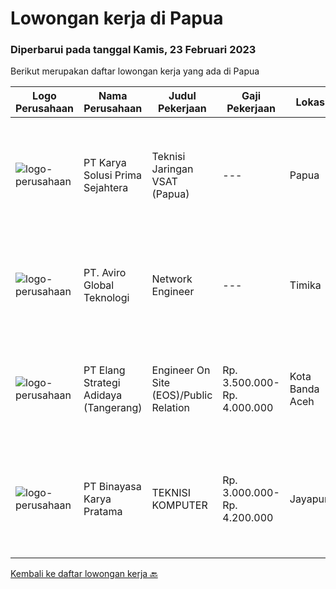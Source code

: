 
  # Lowongan kerja di Papua

  ### Diperbarui pada tanggal Kamis, 23 Februari 2023

  Berikut merupakan daftar lowongan kerja yang ada di Papua

  |Logo Perusahaan | Nama Perusahaan | Judul Pekerjaan | Gaji Pekerjaan | Lokasi | Deskripsi | Tanggal diunggah | Pranala |
  | -------------- | --------------- | --------------- | --------- | --------- | -------------- | ------- | ----------- |
  |![logo-perusahaan](https://image-service-cdn.seek.com.au/bb0f2c313297f2db3d497466b95d7da85644edc0/ee4dce1061f3f616224767ad58cb2fc751b8d2dc)|PT Karya Solusi Prima Sejahtera|Teknisi Jaringan VSAT (Papua)|---|Papua|Kualifikasi Lulusan D3 Teknik Telekomunikasi/Teknik Informatika/Teknik Komputer/Sistem Informasi/Manajemen Informatika Memiliki kemampuan komunikasi...|Jumat, 17 Februari 2023|https://www.jobstreet.co.id/id/job/teknisi-jaringan-vsat-papua-4207512?token=0~f35966fb-efd2-4483-97ff-c9116e17fe9d&sectionRank=1&jobId=jobstreet-id-job-4207512|
|![logo-perusahaan](https://image-service-cdn.seek.com.au/0dfe6edb13bafff6dfcb4e9cd745a94cfdf9c8eb/ee4dce1061f3f616224767ad58cb2fc751b8d2dc)|PT. Aviro Global Teknologi|Network Engineer|---|Timika|Responsibilities : Perform to install, Configure &amp; Support Maintenance/Project Installation, Integration and Migration for project implementation...|Jumat, 10 Februari 2023|https://www.jobstreet.co.id/id/job/network-engineer-4219229?token=0~f35966fb-efd2-4483-97ff-c9116e17fe9d&sectionRank=2&jobId=jobstreet-id-job-4219229|
|![logo-perusahaan](https://image-service-cdn.seek.com.au/b0fb60f80b29d5dddd473e2b0c3a9131dc396240/ee4dce1061f3f616224767ad58cb2fc751b8d2dc)|PT Elang Strategi Adidaya (Tangerang)|Engineer On Site (EOS)/Public Relation|Rp. 3.500.000-Rp. 4.000.000|Kota Banda Aceh|Deskripsi :- Proactive dan Komunikatif- Melakukan aktivitas implementasi dan pengelolaan proyek untuk memberikan hasil yang optimal bagi customer dan...|Jumat, 03 Februari 2023|https://www.jobstreet.co.id/id/job/engineer-on-site-eos-public-relation-4209450?token=0~f35966fb-efd2-4483-97ff-c9116e17fe9d&sectionRank=3&jobId=jobstreet-id-job-4209450|
|![logo-perusahaan](https://image-service-cdn.seek.com.au/ffbcd8309fe4010672e6779bce48c2652d16094e/ee4dce1061f3f616224767ad58cb2fc751b8d2dc)|PT Binayasa Karya Pratama|TEKNISI KOMPUTER|Rp. 3.000.000-Rp. 4.200.000|Jayapura|Tanggung Jawab Pekerjaan: Melakukan pemantauan terhadap perangkat serta maintenance yang bersifat preventif seperti update patch Operating System dan...|Rabu, 25 Januari 2023|https://www.jobstreet.co.id/id/job/teknisi-komputer-4196638?token=0~f35966fb-efd2-4483-97ff-c9116e17fe9d&sectionRank=4&jobId=jobstreet-id-job-4196638|


  [Kembali ke daftar lowongan kerja 🔙](../README.md#daftar-lowongan-kerja)
  